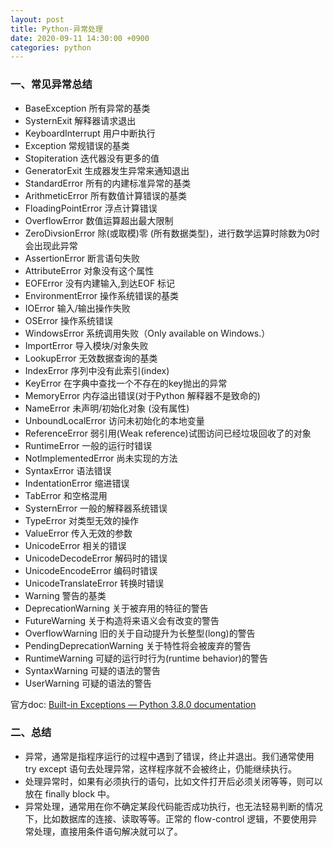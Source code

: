 ```yaml
---
layout: post
title: Python-异常处理
date: 2020-09-11 14:30:00 +0900
categories: python
---
```

### 一、常见异常总结
* BaseException     所有异常的基类
* SysternExit    解释器请求退出
* KeyboardInterrupt     用户中断执行
* Exception     常规错误的基类
* Stopiteration    迭代器没有更多的值
* GeneratorExit   生成器发生异常来通知退出
* StandardError    所有的内建标准异常的基类
* ArithmeticError   所有数值计算错误的基类
* FloadingPointError   浮点计算错误
* OverflowError   数值运算超出最大限制
* ZeroDivsionError  除(或取模)零 (所有数据类型)，进行数学运算时除数为0时会出现此异常
* AssertionError    断言语句失败
* AttributeError   对象没有这个属性
* EOFError   没有内建输入,到达EOF 标记
* EnvironmentError   操作系统错误的基类
* IOError   输入/输出操作失败
* OSError    操作系统错误
* WindowsError   系统调用失败（Only available on Windows.）
* ImportError    导入模块/对象失败
* LookupError   无效数据查询的基类
* IndexError    序列中没有此索引(index)
* KeyError    在字典中查找一个不存在的key抛出的异常
* MemoryError    内存溢出错误(对于Python 解释器不是致命的)
* NameError     未声明/初始化对象 (没有属性)
* UnboundLocalError    访问未初始化的本地变量
* ReferenceError     弱引用(Weak reference)试图访问已经垃圾回收了的对象
* RuntimeError    一般的运行时错误
* NotlmplementedError    尚未实现的方法
* SyntaxError   语法错误
* IndentationError    缩进错误
* TabError     和空格混用
* SysternError    一般的解释器系统错误
* TypeError      对类型无效的操作
* ValueError      传入无效的参数
* UnicodeError     相关的错误
* UnicodeDecodeError    解码时的错误
* UnicodeEncodeError     编码时错误
* UnicodeTranslateError    转换时错误
* Warning    警告的基类
* DeprecationWarning    关于被弃用的特征的警告
* FutureWarning    关于构造将来语义会有改变的警告
* OverflowWarning   旧的关于自动提升为长整型(long)的警告
* PendingDeprecationWarning   关于特性将会被废弃的警告
* RuntimeWarning    可疑的运行时行为(runtime behavior)的警告
* SyntaxWarning    可疑的语法的警告
* UserWarning     可疑的语法的警告

官方doc:  [Built-in Exceptions — Python 3.8.0 documentation](https://docs.python.org/3/library/exceptions.html?highlight=taberror#IndentationError)


### 二、总结
* 异常，通常是指程序运行的过程中遇到了错误，终止并退出。我们通常使用 try except 语句去处理异常，这样程序就不会被终止，仍能继续执行。
* 处理异常时，如果有必须执行的语句，比如文件打开后必须关闭等等，则可以放在 finally block 中。
* 异常处理，通常用在你不确定某段代码能否成功执行，也无法轻易判断的情况下，比如数据库的连接、读取等等。正常的 flow-control 逻辑，不要使用异常处理，直接用条件语句解决就可以了。
